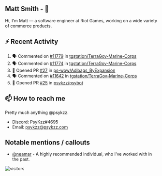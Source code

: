 <!--
[![PsyKzz's github stats](https://github-readme-stats.vercel.app/api?username=psykzz&show_icons=true)](https://github.com/anuraghazra/github-readme-stats)
-->

## Matt Smith - 👋
Hi, I'm Matt — a software engineer at Riot Games, working on a wide variety of commerce products.

## ⚡ Recent Activity

<!--START_SECTION:activity-->
1. 🗣 Commented on [#11779](https://github.com/tgstation/TerraGov-Marine-Corps/issues/11779) in [tgstation/TerraGov-Marine-Corps](https://github.com/tgstation/TerraGov-Marine-Corps)
2. 🗣 Commented on [#11774](https://github.com/tgstation/TerraGov-Marine-Corps/issues/11774) in [tgstation/TerraGov-Marine-Corps](https://github.com/tgstation/TerraGov-Marine-Corps)
3. 💪 Opened PR [#27](https://github.com/ps-wow/Adibags_ByExpansion/pull/27) in [ps-wow/Adibags_ByExpansion](https://github.com/ps-wow/Adibags_ByExpansion)
4. 🗣 Commented on [#11642](https://github.com/tgstation/TerraGov-Marine-Corps/issues/11642) in [tgstation/TerraGov-Marine-Corps](https://github.com/tgstation/TerraGov-Marine-Corps)
5. 💪 Opened PR [#25](https://github.com/psykzz/psybot/pull/25) in [psykzz/psybot](https://github.com/psykzz/psybot)
<!--END_SECTION:activity-->


## 📫 How to reach me

Pretty much anything @psykzz.

- Discord: PsyKzz#4695
- Email: psykzz@psykzz.com


## Notable mentions / callouts

 - [@neamar](https://github.com/neamar) - A highly recommended individual, who I've worked with in the past.


![visitors](https://visitor-badge.glitch.me/badge?page_id=psykzz/psykzz)


